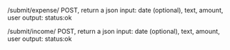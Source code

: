 /submit/expense/
    POST, return a json
    input: date (optional), text, amount, user
    output: status:ok

/submit/income/
    POST, return a json
    input: date (optional), text, amount, user
    output: status:ok